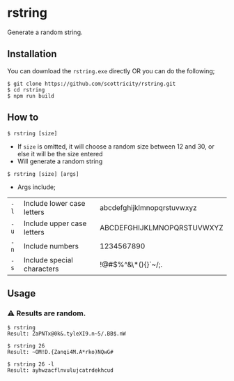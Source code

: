 # rstring

Generate a random string.

## Installation

You can download the `rstring.exe` directly OR you can do the following;

```shell
$ git clone https://github.com/scottricity/rstring.git
$ cd rstring
$ npm run build
```

## How to

`$ rstring [size]`

- If `size` is omitted, it will choose a random size between 12 and 30, or else it will be the size entered
- Will generate a random string

`$ rstring [size] [args]`

- Args include;

|      |                            |                            |
| ---- | -------------------------- | -------------------------- |
| `-l` | Include lower case letters | abcdefghijklmnopqrstuvwxyz |
| `-u` | Include upper case letters | ABCDEFGHIJKLMNOPQRSTUVWXYZ |
| `-n` | Include numbers            | 1234567890                 |
| `-s` | Include special characters | !@#$%^&\\\*(){}`~/;.       |

## Usage

### ⚠️ **Results are random.**

```shell
$ rstring
Result: ZaPNTx@0k&.tyleXI9.n~5/.BB$.nW

$ rstring 26
Result: ~OM!D.{Zanqi4M.A*rko)NQwG#

$ rstring 26 -l
Result: ayhwzacflnvulujcatrdekhcud
```
